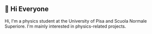 <h2> 👋 Hi Everyone </h2>

<!---
Edoardo1000/Edoardo1000 is a ✨ special ✨ repository because its `README.md` (this file) appears on your GitHub profile.
You can click the Preview link to take a look at your changes.
--->
Hi, I'm a physics student at the University of Pisa and Scuola Normale Superiore.
I'm mainly interested in physics-related projects.
